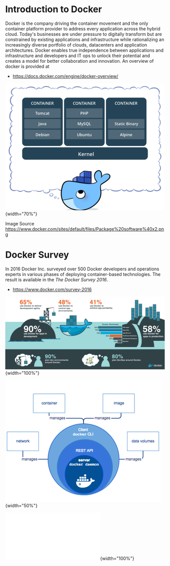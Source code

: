 Introduction to Docker
======================

Docker is the company driving the container movement and the only
container platform provider to address every application across the
hybrid cloud. Today's businesses are under pressure to digitally
transform but are constrained by existing applications and
infrastructure while rationalizing an increasingly diverse portfolio of
clouds, datacenters and application architectures. Docker enables true
independence between applications and infrastructure and developers and
IT ops to unlock their potential and creates a model for better
collaboration and innovation. An overview of docker is provided at

* <https://docs.docker.com/engine/docker-overview/>

![Docker Containers](images/docker-container.png){width="70%"}

Image Source
<https://www.docker.com/sites/default/files/Package%20software%40x2.png>

Docker Survey
=============

In 2016 Docker Inc. surveyed over 500 Docker developers and operations
experts in various phases of deploying container-based technologies. The
result is available in the *The Docker Survey 2016*.

* <https://www.docker.com/survey-2016>

![Docker Survey Results 2016 ](images/docker-survey.png){width="100%"}

![Docker Engine Component Flow](images/engine-components-flow.png){width="50%"}

![Docker Architecture](images/docker-architecture.pdf){width="100%"}
